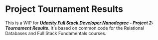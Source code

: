 Project Tournament Results
=============

This is a WIP for ***[Udacity Full Stack Developer Nanodegree](https://www.udacity.com/course/nd004) - Project 2: Tournament Results***.
It's based on common code for the Relational Databases and Full Stack Fundamentals courses.
